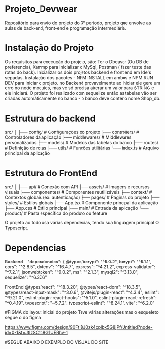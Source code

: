 # Projeto_Devwear
Repositório para envio do projeto do 3° periodo, projeto que envolve as aulas de back-end, front-end e programação intermediária.

# Instalação do Projeto
Os requisitos para execução do projeto, são: Ter o Dbeaver (Ou DB de preferencia), Xammp para inicializar o MySql, Postman ( fazer teste das rotas do back). Inicializar os dois projetos
backend e front end em Ide's sepadas. Instalação dos pacotes - NPM INSTALL em ambos e NPM RUN DEV para iniciar o projeto. no Backend provavelmente ao iniciar ele gere um erro no node modules, mas vc só precisa alterar um valor para STRING e ele
iniciará.
O projeto foi realizado com sequelize então as tabelas vão ser criadas automáticamente no banco - o banco deve conter o nome Shop_db.



# Estrutura do backend
src/
│
├── config/        # Configurações do projeto
├── controllers/   # Controladores da aplicação
├── middlewares/   # Middlewares personalizados
├── models/        # Modelos das tabelas do banco
├── routes/        # Definição de rotas
├── utils/         # Funções utilitárias
└── index.ts       # Arquivo principal da aplicação

# Estrutura do FrontEnd

src/
│
├── api/           # Conexão com API
├── assets/        # Imagens e recursos visuais
├── componentes/   # Componentes reutilizáveis
├── context/       # Contextos globais (ex: autenticação)
├── pages/         # Páginas do projeto
├── styles/        # Estilos globais
├── App.tsx        # Componente principal da aplicação
├── App.css        # Estilo principal
├── main/          # Entrada da aplicação
└── product/       # Pasta específica do produto ou feature


O projeto ao todo usa várias dependecias, tendo sua linguagem principal O Typescript.

# Dependencias

Backend - 
"dependencies": {
@types/bcrypt": "^5.0.2",
bcrypt": "^5.1.1",
cors": "^2.8.5",
dotenv": "^16.4.7",
express": "^4.21.2",
express-validator": "^7.2.1",
jsonwebtoken": "^9.0.2",
ms": "^2.1.3",
mysql2": "^3.13.0",
sequelize": "^6.37.6"




FrontEnd
@types/react": "^18.3.20",
@types/react-dom": "^18.3.5",
@types/react-input-mask": "^3.0.6",
@vitejs/plugin-react": "^4.3.4",
eslint": "^9.21.0",
eslint-plugin-react-hooks": "^5.1.0",
eslint-plugin-react-refresh": "^0.4.19",
typescript": "~5.7.2",
typescript-eslint": "^8.24.1",
vite": "^6.2.0"


#FIGMA do layout inicial do projeto
Teve várias alterações mas o esqueleto segue o do figma

https://www.figma.com/design/90FtIBJ0zk4cplbx5G8jPf/Untitled?node-id=0-1&t=JtIzSC1c8G1UERhv-1


#SEGUE ABAIXO O EXEMPLO DO VISUAL DO SITE

